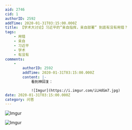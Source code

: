 ```yaml
---
aid: 2746
cid: 1
authorID: 2592
addTime: 2020-01-31T03:15:00.000Z
title: 【学术大讨论】习近平的“亲自指挥，亲自部署” 到底有没有用错？
tags:
    - 用错
    - 亲自
    - 习近平
    - 学术
    - 有没有
comments:
    -
        authorID: 2592
        addTime: 2020-01-31T03:15:00.000Z
        content: |-
            看到神回复：

            ![Imgur](https://i.imgur.com/iLHdGm7.jpg)
date: 2020-01-31T03:15:00.000Z
category: 问答
---
```


![Imgur](https://i.imgur.com/jPBvJIG.jpg)

![Imgur](https://i.imgur.com/WefLgJY.jpg)
